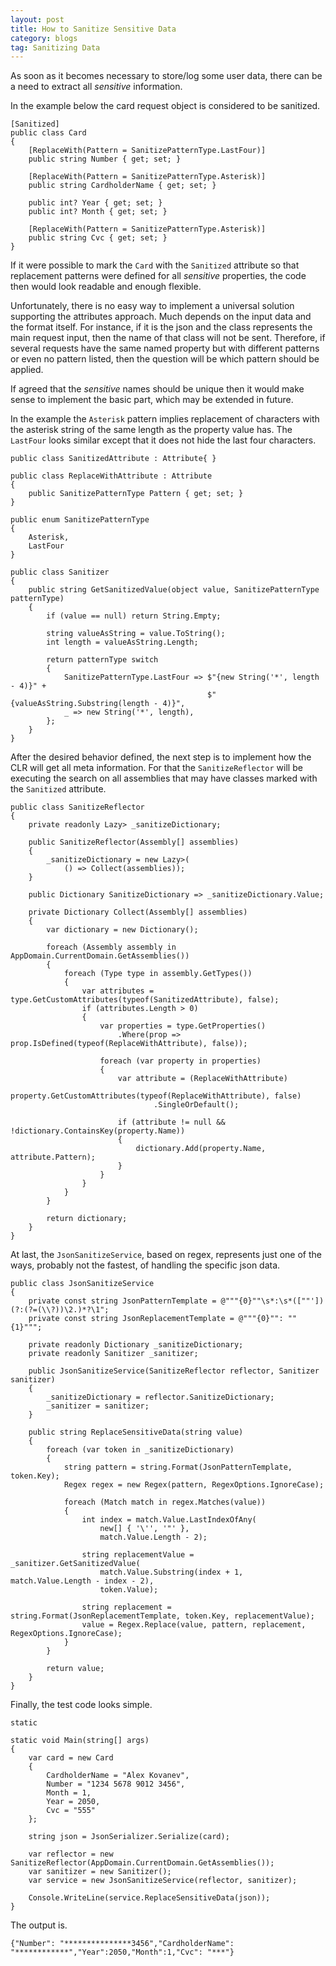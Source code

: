 ```yaml
---
layout: post
title: How to Sanitize Sensitive Data
category: blogs
tag: Sanitizing Data
---
```


As soon as it becomes necessary to store/log some user data, there can be a need to extract all *sensitive* information. 

In the example below the card request object is considered to be sanitized.
<pre><code class="language-cs">[Sanitized]
public class Card
{
    [ReplaceWith(Pattern = SanitizePatternType.LastFour)]
    public string Number { get; set; }

    [ReplaceWith(Pattern = SanitizePatternType.Asterisk)]
    public string CardholderName { get; set; }

    public int? Year { get; set; }
    public int? Month { get; set; }

    [ReplaceWith(Pattern = SanitizePatternType.Asterisk)]
    public string Cvc { get; set; }
}
</code></pre>

If it were possible to mark the `Card` with the `Sanitized` attribute so that replacement patterns were defined for all *sensitive* properties, the code then would look readable and enough flexible.

Unfortunately, there is no easy way to implement a universal solution supporting the attributes approach. Much depends on the input data and the format itself. For instance, if it is the json and the class represents the main request input, then the name of that class will not be sent. Therefore, if several requests have the same named property but with different patterns or even no pattern listed, then the question will be which pattern should be applied.

If agreed that the *sensitive* names should be unique then it would make sense to implement the basic part, which may be extended in future.

In the example the `Asterisk` pattern implies replacement of characters with the asterisk string of the same length as the property value has. The `LastFour` looks similar except that it does not hide the last four characters.
<pre><code class="language-cs">public class SanitizedAttribute : Attribute{ }

public class ReplaceWithAttribute : Attribute
{
    public SanitizePatternType Pattern { get; set; }
}

public enum SanitizePatternType
{
    Asterisk,
    LastFour
}

public class Sanitizer
{
    public string GetSanitizedValue(object value, SanitizePatternType patternType)
    {
        if (value == null) return String.Empty;

        string valueAsString = value.ToString();
        int length = valueAsString.Length;

        return patternType switch
        {
            SanitizePatternType.LastFour => $"{new String('*', length - 4)}" +
                                            $"{valueAsString.Substring(length - 4)}",
            _ => new String('*', length),
        };
    }
}</code></pre>

After the desired behavior defined, the next step is to implement how the CLR will get all meta information. For that the `SanitizeReflector` will be executing the search on all assemblies that may have classes marked with the `Sanitized` attribute. 

<pre><code class="language-cs">public class SanitizeReflector
{
    private readonly Lazy<Dictionary<string, SanitizePatternType>> _sanitizeDictionary;
    
    public SanitizeReflector(Assembly[] assemblies)
    {
        _sanitizeDictionary = new Lazy<Dictionary<string, SanitizePatternType>>(
            () => Collect(assemblies));
    }

    public Dictionary<string, SanitizePatternType> SanitizeDictionary => _sanitizeDictionary.Value;
    
    private Dictionary<string, SanitizePatternType> Collect(Assembly[] assemblies)
    {
        var dictionary = new Dictionary<string, SanitizePatternType>();

        foreach (Assembly assembly in AppDomain.CurrentDomain.GetAssemblies())
        {
            foreach (Type type in assembly.GetTypes())
            {
                var attributes = type.GetCustomAttributes(typeof(SanitizedAttribute), false);
                if (attributes.Length > 0)
                {
                    var properties = type.GetProperties()
                        .Where(prop => prop.IsDefined(typeof(ReplaceWithAttribute), false));

                    foreach (var property in properties)
                    {
                        var attribute = (ReplaceWithAttribute)
                            property.GetCustomAttributes(typeof(ReplaceWithAttribute), false)
                                .SingleOrDefault();

                        if (attribute != null && !dictionary.ContainsKey(property.Name))
                        {
                            dictionary.Add(property.Name, attribute.Pattern);
                        }
                    }
                }
            }
        }

        return dictionary;
    }
}</code></pre>

At last, the `JsonSanitizeService`, based on regex, represents just one of the ways, probably not the fastest, of handling the specific json data.
<pre><code class="language-cs">public class JsonSanitizeService
{
    private const string JsonPatternTemplate = @"""{0}""\s*:\s*([""'])(?:(?=(\\?))\2.)*?\1";
    private const string JsonReplacementTemplate = @"""{0}"": ""{1}""";

    private readonly Dictionary<string, SanitizePatternType> _sanitizeDictionary;
    private readonly Sanitizer _sanitizer;

    public JsonSanitizeService(SanitizeReflector reflector, Sanitizer sanitizer)
    {
        _sanitizeDictionary = reflector.SanitizeDictionary;
        _sanitizer = sanitizer;
    }

    public string ReplaceSensitiveData(string value)
    {
        foreach (var token in _sanitizeDictionary)
        {
            string pattern = string.Format(JsonPatternTemplate, token.Key);
            Regex regex = new Regex(pattern, RegexOptions.IgnoreCase);

            foreach (Match match in regex.Matches(value))
            {
                int index = match.Value.LastIndexOfAny(
                    new[] { '\'', '"' },
                    match.Value.Length - 2);

                string replacementValue = _sanitizer.GetSanitizedValue(
                    match.Value.Substring(index + 1, match.Value.Length - index - 2),
                    token.Value);

                string replacement = string.Format(JsonReplacementTemplate, token.Key, replacementValue);
                value = Regex.Replace(value, pattern, replacement, RegexOptions.IgnoreCase);
            }
        }

        return value;
    }
}</code></pre>

Finally, the test code looks simple.
<pre><code class="language-cs">static

static void Main(string[] args)
{
    var card = new Card
    {
        CardholderName = "Alex Kovanev",
        Number = "1234 5678 9012 3456",
        Month = 1,
        Year = 2050,
        Cvc = "555"
    };

    string json = JsonSerializer.Serialize(card);

    var reflector = new SanitizeReflector(AppDomain.CurrentDomain.GetAssemblies());
    var sanitizer = new Sanitizer();
    var service = new JsonSanitizeService(reflector, sanitizer);

    Console.WriteLine(service.ReplaceSensitiveData(json));
}</code></pre>

The output is.
<pre><code class="nohighlight">{"Number": "***************3456","CardholderName": "************","Year":2050,"Month":1,"Cvc": "***"}</code></pre>
